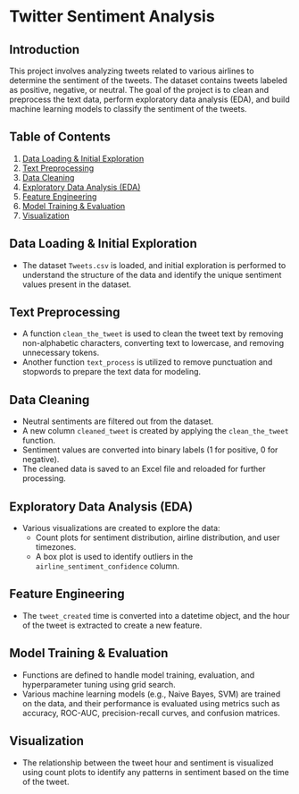 # Twitter Sentiment Analysis

## Introduction

This project involves analyzing tweets related to various airlines to determine the sentiment of the tweets. The dataset contains tweets labeled as positive, negative, or neutral. The goal of the project is to clean and preprocess the text data, perform exploratory data analysis (EDA), and build machine learning models to classify the sentiment of the tweets.

## Table of Contents
1. [Data Loading & Initial Exploration](#data-loading--initial-exploration)
2. [Text Preprocessing](#text-preprocessing)
3. [Data Cleaning](#data-cleaning)
4. [Exploratory Data Analysis (EDA)](#exploratory-data-analysis-eda)
5. [Feature Engineering](#feature-engineering)
6. [Model Training & Evaluation](#model-training--evaluation)
7. [Visualization](#visualization)

## Data Loading & Initial Exploration

- The dataset `Tweets.csv` is loaded, and initial exploration is performed to understand the structure of the data and identify the unique sentiment values present in the dataset.

## Text Preprocessing

- A function `clean_the_tweet` is used to clean the tweet text by removing non-alphabetic characters, converting text to lowercase, and removing unnecessary tokens.
- Another function `text_process` is utilized to remove punctuation and stopwords to prepare the text data for modeling.

## Data Cleaning

- Neutral sentiments are filtered out from the dataset.
- A new column `cleaned_tweet` is created by applying the `clean_the_tweet` function.
- Sentiment values are converted into binary labels (1 for positive, 0 for negative).
- The cleaned data is saved to an Excel file and reloaded for further processing.

## Exploratory Data Analysis (EDA)

- Various visualizations are created to explore the data:
  - Count plots for sentiment distribution, airline distribution, and user timezones.
  - A box plot is used to identify outliers in the `airline_sentiment_confidence` column.

## Feature Engineering

- The `tweet_created` time is converted into a datetime object, and the hour of the tweet is extracted to create a new feature.

## Model Training & Evaluation

- Functions are defined to handle model training, evaluation, and hyperparameter tuning using grid search.
- Various machine learning models (e.g., Naive Bayes, SVM) are trained on the data, and their performance is evaluated using metrics such as accuracy, ROC-AUC, precision-recall curves, and confusion matrices.

## Visualization

- The relationship between the tweet hour and sentiment is visualized using count plots to identify any patterns in sentiment based on the time of the tweet.


